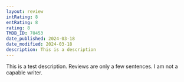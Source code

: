 ```yaml
---
layout: review
intRating: 8
entRating: 8
rating: 8
TMDB_ID: 70453
date_published: 2024-03-18
date_modified: 2024-03-18
description: This is a description
---
```


This is a test description. Reviews are only a few sentences. I am not a capable writer.
